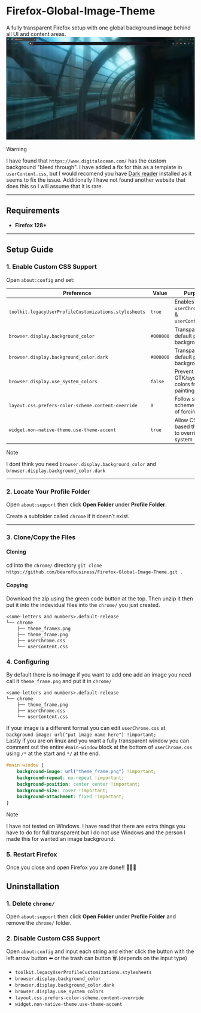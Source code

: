 # Firefox-Global-Image-Theme
A fully transparent Firefox setup with one global background image behind all UI and content areas. \
![image](image-for-markdown/image.png)
> [!WARNING]  
> I have found that `https://www.digitalocean.com/` has the custom background "bleed through".
>  I have added a fix for this as a template in `userContent.css`, but I would recomend you have [Dark reader](https://addons.mozilla.org/en-US/firefox/addon/darkreader/) installed as it seems to fix the issue.
> Additionally I have not found another website that does this so I will assume that it is rare.
---
## Requirements
- **Firefox 128+**

---
## Setup Guide
### 1. Enable Custom CSS Support
Open `about:config` and set:

| Preference | Value | Purpose |
|------------|-------|----------|
| `toolkit.legacyUserProfileCustomizations.stylesheets` | `true` | Enables `userChrome.css` & `userContent.css` |
| `browser.display.background_color` | `#000000` | Transparent default page background |
| `browser.display.background_color.dark` | `#000000` | Transparent default page background |
| `browser.display.use_system_colors` | `false` | Prevent GTK/system colors from painting |
| `layout.css.prefers-color-scheme.content-override` | `0` | Follow system scheme instead of forcing dark |
| `widget.non-native-theme.use-theme-accent` | `true` | Allow CSS-based themes to override system |
> [!NOTE]  
> I dont think you need `browser.display.background_color` and `browser.display.background_color.dark`
---

### 2. Locate Your Profile Folder

Open `about:support` then click **Open Folder** under **Profile Folder**.

Create a subfolder called `chrome` if it doesn’t exist.

---

### 3. Clone/Copy the Files
#### Cloning
cd into the `chrome/` directory
`git clone https://github.com/bearofbusiness/Firefox-Global-Image-Theme.git .`
#### Copying
Download the zip using the green code button at the top. Then unzip it then put it into the indevidual files into the `chrome/` you just created.
```tree
<some-letters and numbers>.default-release
└── chrome
    ├── theme_frame3.png
    ├── theme_frame.png
    ├── userChrome.css
    └── userContent.css

```

### 4. Configuring
By default there is no image if you want to add one add an image you need call it `theme_frame.png` and put it in `chrome/` 
```tree
<some-letters and numbers>.default-release
└── chrome
    ├── theme_frame.png
    ├── userChrome.css
    └── userContent.css
```
If your image is a different format you can edit `userChrome.css` at `background-image: url("put image name here") !important;` \
Lastly if you are on linux and you want a fully transparent window you can comment out the entire `#main-window` block at the bottom of `userChrome.css` using `/*` at the start and `*/` at the end.
```css
#main-window {
    background-image: url("theme_frame.png") !important;
    background-repeat: no-repeat !important;
    background-position: center center !important;
    background-size: cover !important;
    background-attachment: fixed !important;
}
```
> [!NOTE]  
> I have not tested on Windows. I have read that there are extra things you have to do for full transparent but I do not use Windows and the person I made this for wanted an image background.

### 5. Restart Firefox
Once you close and open Firefox you are done!! 🎉🥳🎉

## Uninstallation
### 1. Delete `chrome/`
Open `about:support` then click **Open Folder** under **Profile Folder** and remove the `chrome/` folder.
### 2. Disable Custom CSS Support
Open `about:config` and input each string and either click the button with the left arrow button ⬅️ or the trash can button 🗑️.(depends on the input type)
- `toolkit.legacyUserProfileCustomizations.stylesheets`
- `browser.display.background_color`
- `browser.display.background_color.dark`
- `browser.display.use_system_colors`
- `layout.css.prefers-color-scheme.content-override`
- `widget.non-native-theme.use-theme-accent`


